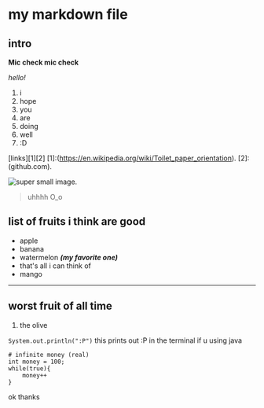 # my markdown file

## intro
**Mic check mic check**

_hello!_

1. i
2. hope 
3. you
4. are
5. doing
6. well 
7. :D

[links][1][2]
[1]:(https://en.wikipedia.org/wiki/Toilet_paper_orientation).
[2]:(github.com).

![super small image](https://cdn.discordapp.com/attachments/824842010808287262/951294438339141652/iu.png).

> uhhhh O_o

## list of fruits i think are good
* apple 
* banana
* watermelon ***(my favorite one)***
* that's all i can think of
* mango

***

## worst fruit of all time
1. the olive

`System.out.println(":P")` this prints out :P in the terminal if u using java

```
# infinite money (real)
int money = 100;
while(true){
    money++
}
```
ok thanks 
